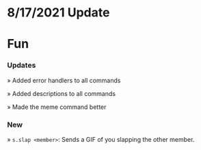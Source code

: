 # 8/17/2021 Update

# Fun

### Updates

» Added error handlers to all commands

» Added descriptions to all commands

» Made the meme command better

### New

» `s.slap <member>`: Sends a GIF of you slapping the other member.
